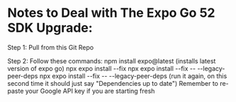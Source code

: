 # Notes to Deal with The Expo Go 52 SDK Upgrade:

Step 1: Pull from this Git Repo

Step 2: Follow these commands:
   npm install expo@latest (installs latest version of expo go)
   npx expo install --fix
   npx expo install --fix -- --legacy-peer-deps
   npx expo install --fix -- --legacy-peer-deps (run it again, on this second time it should just say "Dependencies up to date")
   Remember to re-paste your Google API key if you are starting fresh
